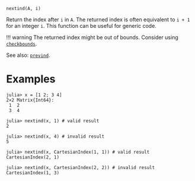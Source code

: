 ```
nextind(A, i)
```

Return the index after `i` in `A`. The returned index is often equivalent to `i + 1` for an integer `i`. This function can be useful for generic code.

!!! warning
    The returned index might be out of bounds. Consider using [`checkbounds`](@ref).


See also: [`prevind`](@ref).

# Examples

```jldoctest
julia> x = [1 2; 3 4]
2×2 Matrix{Int64}:
 1  2
 3  4

julia> nextind(x, 1) # valid result
2

julia> nextind(x, 4) # invalid result
5

julia> nextind(x, CartesianIndex(1, 1)) # valid result
CartesianIndex(2, 1)

julia> nextind(x, CartesianIndex(2, 2)) # invalid result
CartesianIndex(1, 3)
```
